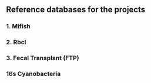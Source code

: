 ## Reference databases for the projects

### 1. Mifish


### 2. Rbcl


### 3. Fecal Transplant (FTP)


### 16s Cyanobacteria
